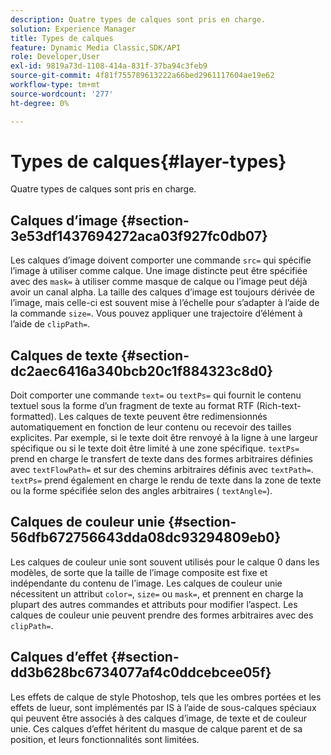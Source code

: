 ```yaml
---
description: Quatre types de calques sont pris en charge.
solution: Experience Manager
title: Types de calques
feature: Dynamic Media Classic,SDK/API
role: Developer,User
exl-id: 9819a73d-1108-414a-831f-37ba94c3feb9
source-git-commit: 4f81f755789613222a66bed2961117604ae19e62
workflow-type: tm+mt
source-wordcount: '277'
ht-degree: 0%

---
```


# Types de calques{#layer-types}

Quatre types de calques sont pris en charge.

## Calques d’image {#section-3e53df1437694272aca03f927fc0db07}

Les calques d’image doivent comporter une commande `src=` qui spécifie l’image à utiliser comme calque. Une image distincte peut être spécifiée avec des `mask=` à utiliser comme masque de calque ou l’image peut déjà avoir un canal alpha. La taille des calques d’image est toujours dérivée de l’image, mais celle-ci est souvent mise à l’échelle pour s’adapter à l’aide de la commande `size=`. Vous pouvez appliquer une trajectoire d’élément à l’aide de `clipPath=`.

## Calques de texte {#section-dc2aec6416a340bcb20c1f884323c8d0}

Doit comporter une commande `text=` ou `textPs=` qui fournit le contenu textuel sous la forme d’un fragment de texte au format RTF (Rich-text-formatted). Les calques de texte peuvent être redimensionnés automatiquement en fonction de leur contenu ou recevoir des tailles explicites. Par exemple, si le texte doit être renvoyé à la ligne à une largeur spécifique ou si le texte doit être limité à une zone spécifique. `textPs=` prend en charge le transfert de texte dans des formes arbitraires définies avec `textFlowPath=` et sur des chemins arbitraires définis avec `textPath=`. `textPs=` prend également en charge le rendu de texte dans la zone de texte ou la forme spécifiée selon des angles arbitraires ( `textAngle=`).

## Calques de couleur unie {#section-56dfb672756643dda08dc93294809eb0}

Les calques de couleur unie sont souvent utilisés pour le calque 0 dans les modèles, de sorte que la taille de l’image composite est fixe et indépendante du contenu de l’image. Les calques de couleur unie nécessitent un attribut `color=`, `size=` ou `mask=`, et prennent en charge la plupart des autres commandes et attributs pour modifier l’aspect. Les calques de couleur unie peuvent prendre des formes arbitraires avec des `clipPath=`.

## Calques d’effet {#section-dd3b628bc6734077af4c0ddcebcee05f}

Les effets de calque de style Photoshop, tels que les ombres portées et les effets de lueur, sont implémentés par IS à l’aide de sous-calques spéciaux qui peuvent être associés à des calques d’image, de texte et de couleur unie. Ces calques d’effet héritent du masque de calque parent et de sa position, et leurs fonctionnalités sont limitées.
